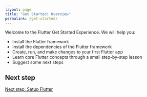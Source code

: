 ```yaml
---
layout: page
title: "Get Started: Overview"
permalink: /get-started/
---
```


Welcome to the Flutter Get Started Experience. We will help you:

* Install the Flutter framework
* Install the dependencies of the Flutter framework
* Create, run, and make changes to your first Flutter app
* Learn core Flutter concepts through a small step-by-step lesson
* Suggest some next steps

## Next step

[Next step: Setup Flutter](/get-started/setup/)